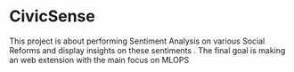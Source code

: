 # CivicSense
This project is about performing Sentiment Analysis on various Social Reforms and display insights on these sentiments . The final goal is making an web extension with the main focus on MLOPS
